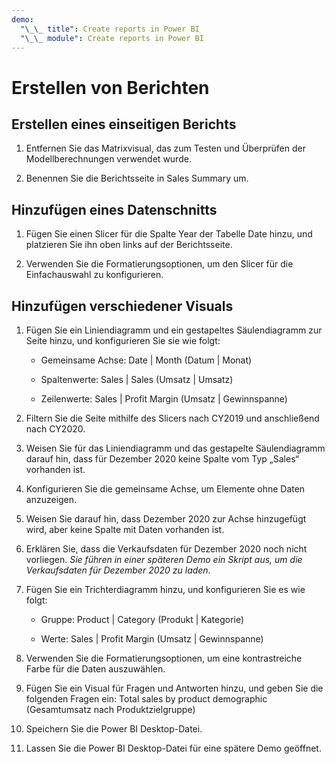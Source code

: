 ```yaml
---
demo:
  "\_\_ title": Create reports in Power BI
  "\_\_ module": Create reports in Power BI
---
```

# Erstellen von Berichten

## Erstellen eines einseitigen Berichts

1. Entfernen Sie das Matrixvisual, das zum Testen und Überprüfen der Modellberechnungen verwendet wurde.

1. Benennen Sie die Berichtsseite in Sales Summary um.

## Hinzufügen eines Datenschnitts

1. Fügen Sie einen Slicer für die Spalte Year der Tabelle Date hinzu, und platzieren Sie ihn oben links auf der Berichtsseite.

1. Verwenden Sie die Formatierungsoptionen, um den Slicer für die Einfachauswahl zu konfigurieren.

## Hinzufügen verschiedener Visuals

1. Fügen Sie ein Liniendiagramm und ein gestapeltes Säulendiagramm zur Seite hinzu, und konfigurieren Sie sie wie folgt:

    - Gemeinsame Achse: Date | Month (Datum | Monat)

    - Spaltenwerte: Sales | Sales (Umsatz | Umsatz)

    - Zeilenwerte: Sales | Profit Margin (Umsatz | Gewinnspanne)

1. Filtern Sie die Seite mithilfe des Slicers nach CY2019 und anschließend nach CY2020.

1. Weisen Sie für das Liniendiagramm und das gestapelte Säulendiagramm darauf hin, dass für Dezember 2020 keine Spalte vom Typ „Sales“ vorhanden ist.

1. Konfigurieren Sie die gemeinsame Achse, um Elemente ohne Daten anzuzeigen.

1. Weisen Sie darauf hin, dass Dezember 2020 zur Achse hinzugefügt wird, aber keine Spalte mit Daten vorhanden ist.

1. Erklären Sie, dass die Verkaufsdaten für Dezember 2020 noch nicht vorliegen. *Sie führen in einer späteren Demo ein Skript aus, um die Verkaufsdaten für Dezember 2020 zu laden.*

1. Fügen Sie ein Trichterdiagramm hinzu, und konfigurieren Sie es wie folgt:

    - Gruppe: Product | Category (Produkt | Kategorie)

    - Werte: Sales | Profit Margin (Umsatz | Gewinnspanne)

1. Verwenden Sie die Formatierungsoptionen, um eine kontrastreiche Farbe für die Daten auszuwählen.

1. Fügen Sie ein Visual für Fragen und Antworten hinzu, und geben Sie die folgenden Fragen ein: Total sales by product demographic (Gesamtumsatz nach Produktzielgruppe)

1. Speichern Sie die Power BI Desktop-Datei.

1. Lassen Sie die Power BI Desktop-Datei für eine spätere Demo geöffnet.
